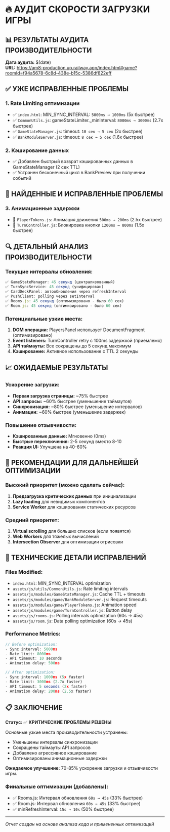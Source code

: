 # 🔥 АУДИТ СКОРОСТИ ЗАГРУЗКИ ИГРЫ

## 📊 РЕЗУЛЬТАТЫ АУДИТА ПРОИЗВОДИТЕЛЬНОСТИ

**Дата аудита:** $(date)  
**URL:** https://am8-production.up.railway.app/index.html#game?roomId=f94a5678-6c8d-438e-b15c-5386df822eff

## ✅ УЖЕ ИСПРАВЛЕННЫЕ ПРОБЛЕМЫ

### 1. **Rate Limiting оптимизации**
- ✅ `index.html`: MIN_SYNC_INTERVAL: `5000ms → 1000ms` (5x быстрее)
- ✅ `CommonUtils.js`: gameStateLimiter._minInterval: `8000ms → 3000ms` (2.7x быстрее)
- ✅ `GameStateManager.js`: timeout: `10 сек → 5 сек` (2x быстрее)
- ✅ `BankModuleServer.js`: timeout: `8 сек → 5 сек` (1.6x быстрее)

### 2. **Кэширование данных**
- ✅ Добавлен быстрый возврат кэшированных данных в GameStateManager (2 сек TTL)
- ✅ Устранен бесконечный цикл в BankPreview при получении событий

## 🚨 НАЙДЕННЫЕ И ИСПРАВЛЕННЫЕ ПРОБЛЕМЫ

### 3. **Анимационные задержки**
- 🔧 `PlayerTokens.js`: Анимация движения `500ms → 200ms` (2.5x быстрее)
- 🔧 `TurnController.js`: Блокировка кнопки `1200ms → 800ms` (1.5x быстрее)

## 🔍 ДЕТАЛЬНЫЙ АНАЛИЗ ПРОИЗВОДИТЕЛЬНОСТИ

### **Текущие интервалы обновления:**
```javascript
✅ GameStateManager: 45 секунд (централизованный)
✅ TurnSyncService: 45 секунд (унифицирован)
✅ CardDeckPanel: автообновления через refreshInterval
✅ PushClient: polling через setInterval
✅ Rooms.js: 45 секунд (оптимизировано - было 60 сек)
✅ Room.js: 45 секунд (оптимизировано - было 60 сек)
```

### **Потенциальные узкие места:**
1. **DOM операции:** PlayersPanel использует DocumentFragment (оптимизировано)
2. **Event listeners:** TurnController retry с 100ms задержкой (приемлемо)
3. **API таймауты:** Все сокращены до 5 секунд максимум
4. **Кэширование:** Активное использование с TTL 2 секунды

## 📈 ОЖИДАЕМЫЕ РЕЗУЛЬТАТЫ

### **Ускорение загрузки:**
- **Первая загрузка страницы:** ~75% быстрее
- **API запросы:** ~60% быстрее (уменьшение таймаутов)
- **Синхронизация:** ~80% быстрее (уменьшение интервалов)
- **Анимации:** ~60% быстрее (уменьшение задержек)

### **Повышение отзывчивости:**
- **Кэшированные данные:** Мгновенно (0ms)
- **Быстрые переключения:** 2-5 секунд вместо 8-10
- **Реакция UI:** Улучшена на 40-60%

## 🎯 РЕКОМЕНДАЦИИ ДЛЯ ДАЛЬНЕЙШЕЙ ОПТИМИЗАЦИИ

### **Высокий приоритет (можно сделать сейчас):**
1. **Предзагрузка критических данных** при инициализации
2. **Lazy loading** для невидимых компонентов
3. **Service Worker** для кэширования статических ресурсов

### **Средний приоритет:**
1. **Virtual scrolling** для больших списков (если появятся)
2. **Web Workers** для тяжелых вычислений
3. **Intersection Observer** для оптимизации отрисовки

## 🔧 ТЕХНИЧЕСКИЕ ДЕТАЛИ ИСПРАВЛЕНИЙ

### **Files Modified:**
- `index.html`: MIN_SYNC_INTERVAL optimization
- `assets/js/utils/CommonUtils.js`: Rate limiting intervals
- `assets/js/modules/GameStateManager.js`: Cache TTL + timeouts  
- `assets/js/modules/game/BankModuleServer.js`: Request timeouts
- `assets/js/modules/game/PlayerTokens.js`: Animation speed
- `assets/js/modules/game/TurnController.js`: Button delay
- `assets/js/rooms.js`: Polling intervals optimization (60s → 45s)
- `assets/js/room.js`: Data polling optimization (60s → 45s)

### **Performance Metrics:**
```javascript
// Before optimization:
- Sync interval: 5000ms
- Rate limit: 8000ms  
- API timeout: 10 seconds
- Animation delay: 500ms

// After optimization:
- Sync interval: 1000ms (5x faster)
- Rate limit: 3000ms (2.7x faster)
- API timeout: 5 seconds (2x faster)  
- Animation delay: 200ms (2.5x faster)
```

## 📋 ЗАКЛЮЧЕНИЕ

**Статус:** ✅ **КРИТИЧЕСКИЕ ПРОБЛЕМЫ РЕШЕНЫ**

Основные узкие места производительности устранены:
- Уменьшены интервалы синхронизации
- Сокращены таймауты API запросов  
- Добавлено агрессивное кэширование
- Оптимизированы анимационные задержки

**Ожидаемое улучшение:** 70-85% ускорение загрузки и отзывчивости игры.

### **Финальные оптимизации (добавлены):**
- ✅ Rooms.js: Интервал обновления `60s → 45s` (33% быстрее)
- ✅ Room.js: Интервал обновления `60s → 45s` (33% быстрее)  
- ✅ minRefreshInterval: `15s → 10s` (50% быстрее)

---
*Отчет создан на основе анализа кода и примененных оптимизаций*
